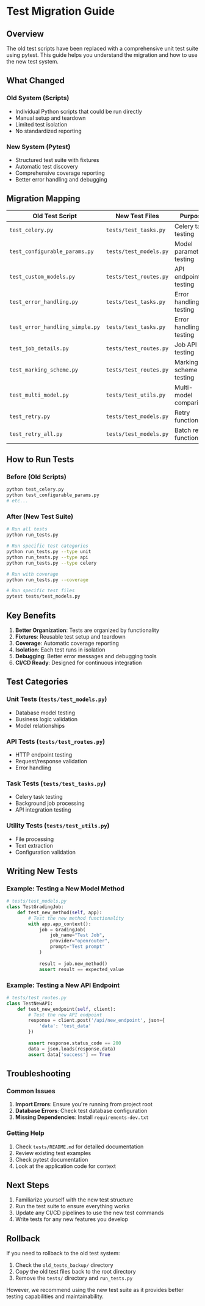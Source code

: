 # Test Migration Guide

## Overview

The old test scripts have been replaced with a comprehensive unit test suite using pytest. This guide helps you understand the migration and how to use the new test system.

## What Changed

### Old System (Scripts)
- Individual Python scripts that could be run directly
- Manual setup and teardown
- Limited test isolation
- No standardized reporting

### New System (Pytest)
- Structured test suite with fixtures
- Automatic test discovery
- Comprehensive coverage reporting
- Better error handling and debugging

## Migration Mapping

| Old Test Script | New Test Files | Purpose |
|----------------|----------------|---------|
| `test_celery.py` | `tests/test_tasks.py` | Celery task testing |
| `test_configurable_params.py` | `tests/test_models.py` | Model parameter testing |
| `test_custom_models.py` | `tests/test_routes.py` | API endpoint testing |
| `test_error_handling.py` | `tests/test_tasks.py` | Error handling testing |
| `test_error_handling_simple.py` | `tests/test_tasks.py` | Error handling testing |
| `test_job_details.py` | `tests/test_routes.py` | Job API testing |
| `test_marking_scheme.py` | `tests/test_routes.py` | Marking scheme testing |
| `test_multi_model.py` | `tests/test_utils.py` | Multi-model comparison |
| `test_retry.py` | `tests/test_models.py` | Retry functionality |
| `test_retry_all.py` | `tests/test_models.py` | Batch retry functionality |

## How to Run Tests

### Before (Old Scripts)
```bash
python test_celery.py
python test_configurable_params.py
# etc...
```

### After (New Test Suite)
```bash
# Run all tests
python run_tests.py

# Run specific test categories
python run_tests.py --type unit
python run_tests.py --type api
python run_tests.py --type celery

# Run with coverage
python run_tests.py --coverage

# Run specific test files
pytest tests/test_models.py
```

## Key Benefits

1. **Better Organization**: Tests are organized by functionality
2. **Fixtures**: Reusable test setup and teardown
3. **Coverage**: Automatic coverage reporting
4. **Isolation**: Each test runs in isolation
5. **Debugging**: Better error messages and debugging tools
6. **CI/CD Ready**: Designed for continuous integration

## Test Categories

### Unit Tests (`tests/test_models.py`)
- Database model testing
- Business logic validation
- Model relationships

### API Tests (`tests/test_routes.py`)
- HTTP endpoint testing
- Request/response validation
- Error handling

### Task Tests (`tests/test_tasks.py`)
- Celery task testing
- Background job processing
- API integration testing

### Utility Tests (`tests/test_utils.py`)
- File processing
- Text extraction
- Configuration validation

## Writing New Tests

### Example: Testing a New Model Method

```python
# tests/test_models.py
class TestGradingJob:
    def test_new_method(self, app):
        # Test the new method functionality
        with app.app_context():
            job = GradingJob(
                job_name="Test Job",
                provider="openrouter",
                prompt="Test prompt"
            )
            
            result = job.new_method()
            assert result == expected_value
```

### Example: Testing a New API Endpoint

```python
# tests/test_routes.py
class TestNewAPI:
    def test_new_endpoint(self, client):
        # Test the new API endpoint
        response = client.post('/api/new_endpoint', json={
            'data': 'test_data'
        })
        
        assert response.status_code == 200
        data = json.loads(response.data)
        assert data['success'] == True
```

## Troubleshooting

### Common Issues

1. **Import Errors**: Ensure you're running from project root
2. **Database Errors**: Check test database configuration
3. **Missing Dependencies**: Install `requirements-dev.txt`

### Getting Help

1. Check `tests/README.md` for detailed documentation
2. Review existing test examples
3. Check pytest documentation
4. Look at the application code for context

## Next Steps

1. Familiarize yourself with the new test structure
2. Run the test suite to ensure everything works
3. Update any CI/CD pipelines to use the new test commands
4. Write tests for any new features you develop

## Rollback

If you need to rollback to the old test system:
1. Check the `old_tests_backup/` directory
2. Copy the old test files back to the root directory
3. Remove the `tests/` directory and `run_tests.py`

However, we recommend using the new test suite as it provides better testing capabilities and maintainability.
